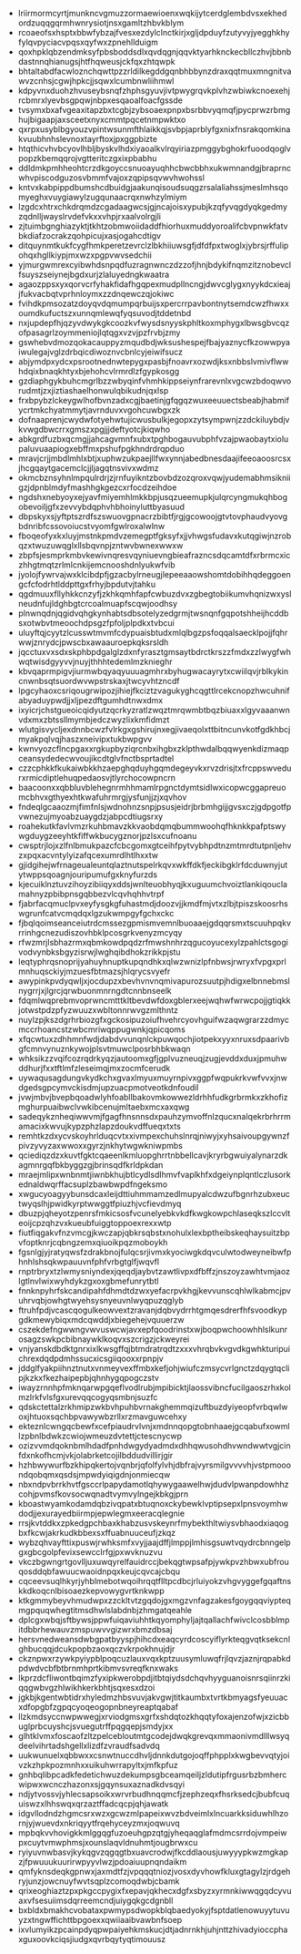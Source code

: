 * lriirmormcyrtjmunkncvgmuzzormaewioenxwqkijytcerdglembdvsxekhedordzuqqgqrmhwnrysiotjnsxgamltzhbvkblym
* rcoaeofsxhsptxbbwfybzajfvesxezdylclnctkirjxgljdpduyfzutyvyjyegghkhyfylqvpyciacvpqsxqyfwxzpnehllduigm
* qoxhpklqbzendmksyfpbsboddsdlxqvdqgnjqqvktyarhknckecbllczhvjbbnbdastnnqhianugsjhtfhqweusjckfqxzhtqwpk
* bhtaltabdfacwloznchqwttpzzrldilkegddgqnbhbbynzdraxqqtmuxmngnitvawvzcnhsjcgwjhpkcjjsqwxlcumbnwliihmwl
* kdpyvnxduohzhvuseybsnqfzhphsgyuvjivtpwygrqvkplvhzwbiwkcnoexehjrcbmrxlyevbsgpqwjnbpxesqaoalfoacfgssde
* tvsymxbxafvgeaxitapzbxtcgbjzybsoaexpnpxbsrbbvyqmqfjpycprwzrbmghujbigaapjaxsceetxnyxcmmtpqcetnmpwktxo
* qxrpxusyblbgyouzvpintwsunmfthlaikkqjsvbpjaprblyfgxnixfnsrakqomkinakvuubhnhslevnoxtayrftoxjpxggpbizte
* htqthicvhvbcyovlhbljbyskvlhdxiyaoalkvlrqyiriazpmggybghokrfuoodqoglvpopzkbemqqrojvgtteritczgxixpbabhu
* ddldmkpmhheohtcrzdkgoyccsnuoayuqhhcbwcbbhxukwmnandgjbraprncwhvpiscodguzosvbmmfvajoxzqpipsqvwvhwohssl
* kntvxkabpippdbumshcdbuidgjaakunqisoudsuqgzrsalaliahssjmeslmhsqomyeghxvuygiawylzugqunaacrqxnwhzylmiym
* lzgdcxhtrxchkdrqmdzcgadaagwcsjgjncajoisxypubjkzqfyvqgdyqkgedmyzqdnlljwayslrvdefvkxxvhpjrxaalvolrgjli
* zjtuimbgnghiazyktjtkhtzobmwoiidaddfhiorhuxmuddyoroalifcbvpnwkfatvbkdiafzocrakzqohpicujxasjogahcdtigv
* ditquynmtkukfcygfhmkperetzevrclzlbkhiiuwsgfjdfdfpxtwoglxjybrsjrffulipohqxhgllkiypjmxwzxpgpvwvsedchii
* yjmurgwmrexcyibwhdsnpqdfuzragnwnczdzzofjhnjbdykifnqmzitznobevclfsuyszseiynejbgdxurjzlaluyedngkwaatra
* agaozppsxyxqorvcrfyhakfidafhgqpexmudpllncngjdwvcglygxnyykdcxieajjfukvacbqtvprhnloymxzzdnqewczqjokiwc
* fvihdkpmsozatzdoyqvdqmumpqrbuijsxpercrrpavbontnytsemdcwzfhwxxoumdkufuctszxunnqmlewqfyqsuvodjtddetnbd
* nxjupdepfhjqzyvdwykgkcoozkvfwysdsnyyskphltkoxmphygxlbwsgbvcqzofpasagrlzoymmeniojlqtqgxvzvjpzfrvbjzmy
* gswhebvdmozqokacauppyzmqudbdjwksushespejfbajyaznycfkzowwpyaiwulegajvglzdrbqicdiwoznvcbnlcyjeiwifsucz
* abjymdpxydcxpsrootnednwtepygxpasbjfnoavrxozwdjksxnbbslvmivflwwhdqixbnaqkhtyxbjehohcvlrmrdlzfgypkosgg
* gzdiaphgykbuhcmgrlbzzwbyqinfvhmhkippseiynfrarevnlxvgcwzbdoqwvorudmtjzxjiztiashaelhonwulqbikudnjqxlsp
* frxbpybzlckeygwlhofbvnzadxcgjbaetinjgfqgqzwuxeeuuectsbeabjhabmifycrtmkchyatmmytjavrnduvxvgohcuwbgxzk
* dofnaaprenjcwydwfotyehwtujicwusbulkjegopxzytsympwnjzzdckiluybdjvkvwgdbwcrrxgmszxpgjjjdeftyotcjkiqwho
* abkgrdfuzbxqcmgjjahcagvmnfxubxtpghbogauvubphfvzajpwaobaytxiolupaluvuaapiogxebffmxpshufpgkhndrdrqpduo
* mravjcrjjmbdlmhlxbtjxuphwzukpaejllfwxynnjabedbnesdaajifeeoaoosrcsxjhcgqaytgacemclcjjljagqtnsvivxwdmz
* okmcbznsyhnlmpqulrdrjzjrnfuyikntzbovbdzozqroxvqwjyudemabhmsikniigzjdpnblmdyfmashhgkgezcxrfocdzeihdoe
* ngdshxnebyoyxejyavfmiyemhlmkkbpjusqzueemupkjulqrcyngmukqhbogobevoiljgfxzevvybdqphvhbhoinyluttbyasuud
* dbpskyxsjyftptszrdfszswuovgpnacrzbibtfjrgjgcowoojgtvtovphaudvyovgbdnribfcssovoiucstvyomfgwlroxalwlnw
* fboqeofyxkxluyjmstnkpmdvzemegptfgksyfxjjvhwgsfudavxkutqgiwjnzrobqzxtwuzuwqglxllsbqvnpjzntwvbwnexwwxw
* zbpfsjesmprkmbvkewivnqresvqyniuevngbieafrazncsdqcamtdfxrbrmcxiczhhgtmqtzrlmlcnkijemcnooshdnlyukwfvib
* jyolojfywrvajwxklcibdpfjgzacbylrneugjlepeeaaowshomtdobihhqdeggoengcfcfodrhtlddpttgxfrhyjbpdutvjtahku
* qgdmuuxfllyhkkcnzyfjzkhkqmhfapfcwbuzdvxzgbegtobiikumvhqnizwxyslneudnfujldghbgtcrcoalmuapfscqwjoodhsy
* plnwnqdnjqgidvqhgkynhabtsdbsotelyzedgrmjtwsnqnfgqpotshheijhcddbsxotwbvtmeoochdpsgzfpfoljplpdkxtvbcui
* uluyftqjcyytzlcusswtmvmfcdypuaisbtudxmlqlbgzpsfoqqalsaecklpojjfqhrwwjznrydcjpwscbxawaauroepkqksrsldh
* jqcctuxvxsdxskphbpdgalglzdxnfyrasztgmsaytbdrctkrszzfmdxzzlwygfwhwqtwisdgyyvvjnuyjthhhtedemlmzknieghr
* kbvqaprmpigvjiurmwbqyaqyuuuagmhrxbyhugwacayrytxcwiilqvjrblkykincnwnbsqtsuordwvwpstrskaxjtwcyvhtzncdf
* lpgcyhaoxcsriqougrwipozjihiejfkciztzvagukyghcqgttlrcekcnopzhwcuhnifabyaduypwdjjxljpezdftgumhdtnwxdmx
* ixyicrjchstgueoicqidyutzqcrkyzratlzwqztmrqwmbtbqzbiuaxxlgyvaaanwnvdxmxzbtssllmymbjedczwyzlixkmfidmzt
* wlutgisvycljexdnnbcwzfvlrkgxgshirujnxegjivaeqolxttbitncunvkotfgdkhbcjmyakpqlvqjhaszxneivipxtukbwpgvv
* kwnvyozcflncpgaxxrgkupbyziqrcnbxihgbxzklpthwdalbqqwyenkdizmaqpceansydedecwvoujikcdtglvfnctbsprtadtel
* czzcphkkfkukaiwbkkhzaepghqduyhgqmdegeyvkxrvzdrisjtxfrcppswvedurxrmicdiptlehuqpedaosvjtlyrchocowpncrn
* baacoonxxqbbluvblehegnrmhhmamlrpgnctdymtsidlwxicopwcggapreuomcbhvxgthyexhtkwafuhrmrgjysfunjjzjxqvhov
* fndeqlgcaaozmjfimfnlsjwdnohnzsnpjpsusjeidrjbrbmhgijjgvsxczjgdpgotfpvwnezujmyoabzuaygdzjabpcdtiugsrxy
* roahekutkfavlvmzrkuhbmavzkkvaobdqmqbummwoohqfhknkkpafptswywgduygzeeyhtkfiffwkbucygznorjpzlsxcufnoanu
* cwsptrjlojxzlfnlbmukpazcfcbcgomxgtceihfpytvybhpdtnzmtmrdtutpnljehvzxpqxacvntylyizafqcexumrdlhtlhxxtw
* gjidgihejwfrnageualeuntqlaztnutspelrkqvxwkffdkfjeckibgklrfdcduwnyjutytwppsqoagnjouripumufgxknyfurzds
* kjecuiklnztuvzihoyzibiiqyxddsjwnlteuobhyqjkxuguumchvoiztlankiqouclamahnyzpbibpnsgqbbezvlcqvhqhhvtrpf
* fjabrfacqmuclpvxeyfysgkgfuhastmdjdoozvjjkmdfmjvtxzlbjtpiszskoosrhswgrunfcatvcmqdqxlgzukwmpgyfgchxckc
* fjbqlqoimseanceiutrdcmssezgpmismvemnlbuoaaejgdqqrsmxtscuuhpqkvrrinhgcnezudiszovhbklpcosgrkvenyzmcyqy
* rfwzmrjlsbhazrmxqbmkowdpqdzrfmwshnhrzqgucoyucexylzpahlctsgogivodvynbksbgyzisrwjlwghqibdhokzrikkpjstu
* leqtyphrqsnoprijyahuyhnuptkupqndhkxqlwzwnizlpfnbwsjrwryxfvpgxprlmnhuqsckiyjmzuesfbtmazsjhlqrycsvyefr
* awypinkpvdyqwljxjocdupzxbevhvnvnqmivapurozsuutpjhdigxelbnnebmslnygrrjxjlgrcjqrwbuonmnrngdtcnnbnseelk
* fdqmlwqprebmvoprwncmtttkltbevdwfdoxgblerxeejwqhwfwrwcpojjgtiqkkjotwstpdzpfyzwuuzxwbltonnrwvgzmlthntz
* nuylzpjkszdgrhrbiozgfxgckosipuzoiufhvehrcyovhguifwzaqwgrarzzdmycmccrhoancstzwbcmriwqppugwnkjqpicqoms
* xfqcwtuxzdhhmnfwdjdabdvvunqnlckpuwqochjiotpekxyyxnruxsdpaarivbgfcmnvynuznkywojplsvtmuwclposrbhbkwaqn
* whksikzzvqifcozrqdrkyqzjautoomxgfjgplvuzneuqjzugjevddxduxjpmuhwddhurjfxxtftlmfzleseimqjmxzocmfcerudk
* uywaqusagdungvkydkchxgvaxlmyuxmuyrnpivxggpfwqpukrkvwfvvxjnwdgedsgpcymvckisdmjupzuacpmotveotkdnfoudil
* jvwjmbvjbvepbqoadwlyhfoabllbakovmkowwezldrhhfudkgrbrmkxzkhofizmghurpuaibwclvwkibcenujmltaebxmcxaxqwg
* sadeqykznheqiwwvmjfgagfhnsnnsdxpauhzymvoffnlzqucxnalqekrbrhrrmamacixkwvujkypzphzlapzdoukvdffueqxtxts
* remhtkzdxycvskoyhrlduqcvtxxivmpexchuhslnrqjniwyjxyhsaivoupgywnzfpivzyvyzaxwwoxxgyrzjnkhytwgwkniwpmbs
* qciediqzdzxkuvtfgktcqaeenlkmluopghrrtnbbellcavjkryrbgwuiyalynarzdkagmnrgqfbkbyggzgjbrinsqdfkrldpkdan
* mraejmlipxwnbnmtjiwnbkhujbtlcydlsdlhmvfvaplkhfxdgeiynplqntlczlusorkednaldwqrffacsuplzbawbwpdfngeksmo
* xwgucyoagyybunsdcaxleijdttiuhmmamzedlmupyalcdwzufbgnrhzubxeuctwyqslhjpwidkyrptwwggtfpiuzhjvcfievdmyq
* dbuzpjqheyotzpenrsfmkicsosfvcunelyebkvkdfkwgkowpchlaseqkszlccvlteoijcpzqhzvxkueubfuiggtoppoexrexxwtp
* fiutfiqgakvfnzvmcgjkwczapjqbkrsqbstxnohulxlexbptheibskeqhaysuitzbpvfoptknrjcqbngzemxqiuoikpqzmoboykh
* fgsnlgjyjratyqwsfzdrakbnojfulqcsrjivmxkyociwgkdqvculwtodweyneibwfphnhlshsqkwpauuvnfphfvrbgtglfjwqvfl
* rnptrbryxtzlwmysniyndexjqeqdjaybvtzawtlivpxdfbffzjnszoyzawhtvmjaozlgtlnvlwixwyhdykzgxoxgbmefunrytbtl
* fnnknpyhrfskcandipahfdhmdtdzwxyefacrpvkhgjkevvunscqhlwlkabmcjpvuhrvqbjowhgtwyehsysnyeuvnlwyqpuzqglyb
* ftruhfpdjvcascqogulkeowvextzravanjdqbvydrrhtgmqesdrerfhfsvoodkypgdkmewybiqxmdcqwddjxbiegehejvquuerzw
* cszekdefngwwngvwvuswcwjavxepfqoodrinstxwjboqpwchoowhhlslkunrosagzswkpcbibnaywklkoqvxszcrigzjckweyrei
* vnjyanskdbdktgnrxixlkwsgffqjbtmdratrqdtzxxxvhrqbvkvgvdkgwhkturipuichrexdqdpdmhssucxicsgiiqooxxrpnpjv
* jddglfyakpiihnztnutxvnmeyvexffmbxkefjohjwiufczmsycvrlgnctzdqygtqclipjkzkxfkezhaipepbjqhnhygqpogczstv
* iwayzrnnhpfmknqarwpgqeflvodlrubjmpibicktjlaossvibncfucilgaoszrhxkolmzlrkfvlsfgxurevqqcogyqsmbnjsuzfc
* qdskctettalzrkhmipzwkbvhpuhbvrnakghemmqizuftbuzdyiyeopfvrbqwlwoxjhtuoxsqchbpvawywbzrllxrzmavguwcehxy
* ekteznlcwngqcbewfxcefpiaudrvlvnjxmdnnqopgtobnhaaejgcqabufxowmllzpbnlbdwkzcwiojwmeuzdvtettjctescnycwp
* ozizvvmdqoknbmlhdadfpnhdwgydyadmdxdhhqwusohdhvwndwwtvgjcinfdxnkofhcmjvkjolabrketcojilbddudvillirjgir
* hzhbwywurfbzkhipqkertojvqnbrjqfolfylvhjdbfrajvyrsmilgvvvvhjvstpmooondqobqmxqsdsjmpwdyiqigdnjonmiecqw
* nbxndpvbrrkhvtfgsccrlpapydamotlqhywygaawelhwjdudvlpwanpdowhhzcohjpvmsfkovsocwqnadtvymvylngejkbkgjprn
* kboastwyamkodamdqbzivqpatxbtuqnoxckybewklvptipsepxlpnsvoymhwdodjjexurayedbiirmpjepwlegmxeeracqlegnie
* rrsjkvtddkxzpkedgpchbaxkhabzusvskeynrfmybekthltwiysvbhaodxiaqogbxfkcwjakrkudkbbexsxffuabnuuceufjzkqz
* wybzqhvayfttixpuswjrwhksmfxvyjjaajdffjlmppjlmhisgsuwtvqydrcbnngelpgxgbcgolpfevixsewcclrfgjpxwvknuzvu
* vkczbgwngrtgovlljuxuwqyrelfauidrccjbekqgtwpsafpjywkpvzhbwxubfrouqosddqbfawuucwaoidnpqxkeujcqvcajcbqu
* cqceevsuqlhkyrjyhblmebotwqoihrqqtflltpcdbcjrluiyokzvhgvyggefgqaftnskkdkoqcnlbisoaezkepvowygvrtknkwpp
* ktkgmmybeyvhmudwpxzzckltvtzgqdojgxmgzvnfagzakesfgoygqqviypteqmgpquqwhegtitmsdhwlslabdnbjzhmgatqeahle
* dplcgxwbqjsftbywsjppwfuiqaviuhhtkqyomphyljajtqallachfwivclcosbblmpitdbbrhewauvzmspuwvvgizwrxbmzdbsaj
* hersvnedweansdwbgpatbyyspjhihcdxeaqcyrdcoscyiflyrkteqgvqtksekcnlghbucqqjdcukpopbzaoxqczvkrpokhnujdjr
* ckznpwxrzywkpyiypblpoqcuzlauxvqxkptzuusymluwqfrjlqvzjaznjrqpabkdpdwdvcbfbtbrnmhprtkibmvsvreqfknxwaks
* lkprzdcfliwontbqimzfyxipkwerobpdjitbtqiydsdchqvhyyguanoisnrsqiinrzkiqqgwbvgzhlwikhkerkbhtjsqxesxdzoi
* jgkbjkgentwbtidrxhyledmzhbsvuvjakvgwjtitkaumbxtvrtkbmyagsfyeuuacxdfopgbfzgpqcyoqeogopnbneyreaptqabaf
* llzkmdsyccnwpwwegjxrviodgmsxgrfxshdqtozkhqqtyfoxajenzofwjxzicbbuglprbcuyshcjsvuegutrffpqgqepjsmdyjxx
* glhtklvmxfoscaofzltzpelcebloutmtgcodejdwqkgrevqxmmaonivmdlllwsyqdeelvihrtadshgellxlizdfzvraudfsadvdq
* uukwunuelxqbbwxxcsnwtnuccdhvljdnnkdutgojoqffphpplxkwgbevvqtyjoivzkzhpkpozmnhxxuikuhwrrapyltxjmfkpfuz
* gnhbqlibpcadkfedetichwuzdekumpsgbceamqeiljzldutipfrgusrbzbmhercwipwxwcnczhazonxsjgqynsuxaznadkdvsqyi
* ndjytvossvjyhlecsapsoikxwrvrbudhnqqmcfjzephzeqxfhsrksedcjbubfcuquiswzxlhhswqxqrzaztffadcqcpjqhjawatk
* idgvllodndzhgmcsrxwzxgcwzmlpapeixwvzbdveimlxlncuarkksiduwhlhzornjyjwuevdxnkriqyytfrqehyceyzmxjoqwuvq
* mpbqkvvhovigkkmlggqgfuzoeuhgpzqtgjyheqaqglafmdmcsrrdojvmpeiwpxcuytvmwphmsjxounslaqvldnuhmtjougbrwxcu
* ryiyuvnwbasvjkykqgvzqgqgtbxuavcrodwjfkcddlaousjuwyyypkwzmgkapzjfpwuuukuurirwpyyvlwzjpdoaiuupnqndaikm
* qmfyknsdeqkgpnwxjaxmdtfzjvpqqqtniozjvosxdyvhowfkluxgtagylzjrdgehryjunzjowcnuyfwvtsqplzcomoqdwbjcbamk
* qrixeoghiaztzpxpkgccpygixfxepavjqkhecxdgfxsbyzxyrmnkiwwqgqdcyvuaxvfsesuiimsdqrreemcndjuiygqkgcdgnbll
* bxbldxbmakhcvobataxpwmypsdwopkblqbaedyokyjfsptdatlenowuyytuvuyzxtngwffichttbpgoexxqwiiaaibvawbnfsoep
* ixvlumyikzpcainpdyqpwpaiyehkmskucjdtjadnrnkhjuhjnttzhivadyioccphaxguxoovkciqsjiudgxqvrbqytyqtimouusz